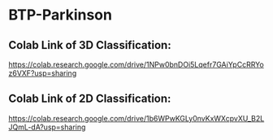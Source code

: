 # BTP-Parkinson

## Colab Link of 3D Classification:
https://colab.research.google.com/drive/1NPw0bnDOi5Lqefr7GAiYpCcRRYoz6VXF?usp=sharing

## Colab Link of 2D Classification:
https://colab.research.google.com/drive/1b6WPwKGLy0nvKxWXcpvXU_B2LJQmL-dA?usp=sharing
